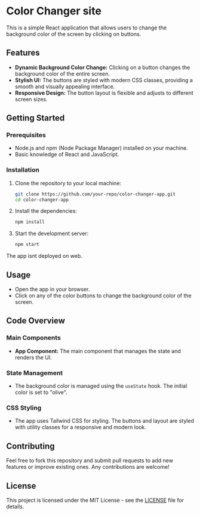 # Color Changer site

This is a simple React application that allows users to change the background color of the screen by clicking on buttons.

## Features

- **Dynamic Background Color Change:** Clicking on a button changes the background color of the entire screen.
- **Stylish UI:** The buttons are styled with modern CSS classes, providing a smooth and visually appealing interface.
- **Responsive Design:** The button layout is flexible and adjusts to different screen sizes.

## Getting Started

### Prerequisites

- Node.js and npm (Node Package Manager) installed on your machine.
- Basic knowledge of React and JavaScript.

### Installation

1. Clone the repository to your local machine:
   ```bash
   git clone https://github.com/your-repo/color-changer-app.git
   cd color-changer-app
   ```

2. Install the dependencies:
   ```bash
   npm install
   ```

3. Start the development server:
   ```bash
   npm start
   ```

The app isnt deployed on web.

## Usage

- Open the app in your browser.
- Click on any of the color buttons to change the background color of the screen.

## Code Overview

### Main Components

- **App Component:** The main component that manages the state and renders the UI.

### State Management

- The background color is managed using the `useState` hook. The initial color is set to "olive".

### CSS Styling

- The app uses Tailwind CSS for styling. The buttons and layout are styled with utility classes for a responsive and modern look.

## Contributing

Feel free to fork this repository and submit pull requests to add new features or improve existing ones. Any contributions are welcome!

## License

This project is licensed under the MIT License - see the [LICENSE](LICENSE) file for details.
